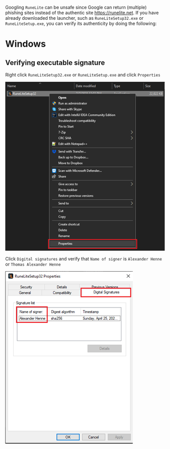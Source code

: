 Googling `RuneLite` can be unsafe since Google can return (multiple) phishing
sites instead of the authentic site https://runelite.net. If you have already
downloaded the launcher, such as `RuneLiteSetup32.exe` or `RuneLiteSetup.exe`,
you can verify its authenticity by doing the following:

# Windows

## Verifying executable signature

Right click `RuneLiteSetup32.exe` or `RuneLiteSetup.exe` and click `Properties`

![](img/verifying-launcher/verifying_launcher_authenticity_properties.png)

Click `Digital signatures` and verify that `Name of signer` is `Alexander Henne` or `Thomas Alexander Henne`

![](img/verifying-launcher/verifying_launcher_authenticity_signatures.png)

